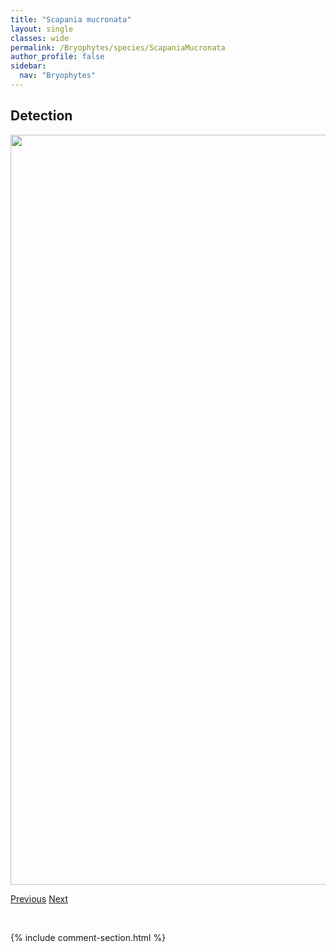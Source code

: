```yaml
---
title: "Scapania mucronata"
layout: single
classes: wide
permalink: /Bryophytes/species/ScapaniaMucronata
author_profile: false
sidebar:
  nav: "Bryophytes"
---
```


<h2>Detection</h2>

<a href="https://drive.google.com/uc?export=view&id=1F8tw4AVHFXtgXK8PHkgYxljBNCJfZK0w">
<img src="https://drive.google.com/uc?export=view&id=1F8tw4AVHFXtgXK8PHkgYxljBNCJfZK0w" height = "1200" width = "800">
</a>


<a href="/DevelopmentWebsite/Bryophytes/species/ScapaniaIrrigua" class="pagination--pager" title="Scapania irrigua">Previous</a> <a href="/DevelopmentWebsite/Bryophytes/species/ScapaniaPaludicola" class="pagination--pager" title="Scapania paludicola">Next</a>

<p>&nbsp;</p>

{% include comment-section.html %}
